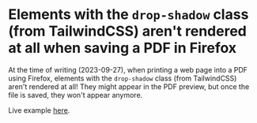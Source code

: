 # Elements with the `drop-shadow` class (from TailwindCSS) aren't rendered at all when saving a PDF in Firefox

At the time of writing (2023-09-27), when printing a web page into a PDF using Firefox, elements with the `drop-shadow` class (from TailwindCSS) aren't rendered at all!
They might appear in the PDF preview, but once the file is saved, they won't appear anymore.

Live example [here](https://codesandbox.io/s/musing-sea-rk6gcl?file=/index.html).

